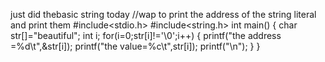 just did thebasic string today
//wap to print the address of the string literal and print them
#include<stdio.h>
#include<string.h>
int main()
{
	char str[]="beautiful";
	int i;
for(i=0;str[i]!='\0';i++)
{
printf("the address =%d\t",&str[i]);
printf("the value=%c\t",str[i]);
printf("\n");
}
}
